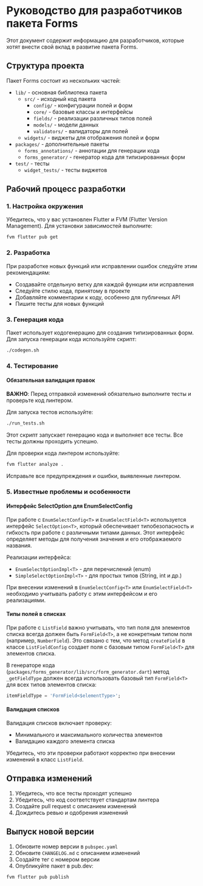 # Руководство для разработчиков пакета Forms

Этот документ содержит информацию для разработчиков, которые хотят внести свой вклад в развитие пакета Forms.

## Структура проекта

Пакет Forms состоит из нескольких частей:

- `lib/` - основная библиотека пакета
  - `src/` - исходный код пакета
    - `config/` - конфигурации полей и форм
    - `core/` - базовые классы и интерфейсы
    - `fields/` - реализации различных типов полей
    - `models/` - модели данных
    - `validators/` - валидаторы для полей
  - `widgets/` - виджеты для отображения полей и форм
- `packages/` - дополнительные пакеты
  - `forms_annotations/` - аннотации для генерации кода
  - `forms_generator/` - генератор кода для типизированных форм
- `test/` - тесты
  - `widget_tests/` - тесты виджетов

## Рабочий процесс разработки

### 1. Настройка окружения

Убедитесь, что у вас установлен Flutter и FVM (Flutter Version Management). Для установки зависимостей выполните:

```bash
fvm flutter pub get
```

### 2. Разработка

При разработке новых функций или исправлении ошибок следуйте этим рекомендациям:

- Создавайте отдельную ветку для каждой функции или исправления
- Следуйте стилю кода, принятому в проекте
- Добавляйте комментарии к коду, особенно для публичных API
- Пишите тесты для новых функций

### 3. Генерация кода

Пакет использует кодогенерацию для создания типизированных форм. Для запуска генерации кода используйте скрипт:

```bash
./codegen.sh
```

### 4. Тестирование

#### Обязательная валидация правок

**ВАЖНО**: Перед отправкой изменений обязательно выполните тесты и проверьте код линтером.

Для запуска тестов используйте:

```bash
./run_tests.sh
```

Этот скрипт запускает генерацию кода и выполняет все тесты. Все тесты должны проходить успешно.

Для проверки кода линтером используйте:

```bash
fvm flutter analyze .
```

Исправьте все предупреждения и ошибки, выявленные линтером.

### 5. Известные проблемы и особенности

#### Интерфейс SelectOption<T> для EnumSelectConfig<T>

При работе с `EnumSelectConfig<T>` и `EnumSelectField<T>` используется интерфейс `SelectOption<T>`, который обеспечивает типобезопасность и гибкость при работе с различными типами данных. Этот интерфейс определяет методы для получения значения и его отображаемого названия.

Реализации интерфейса:
- `EnumSelectOptionImpl<T>` - для перечислений (enum)
- `SimpleSelectOptionImpl<T>` - для простых типов (String, int и др.)

При внесении изменений в `EnumSelectConfig<T>` или `EnumSelectField<T>` необходимо учитывать работу с этим интерфейсом и его реализациями.

#### Типы полей в списках

При работе с `ListField` важно учитывать, что тип поля для элементов списка всегда должен быть `FormField<T>`, а не конкретным типом поля (например, `NumberField`). Это связано с тем, что метод `createField` в классе `ListFieldConfig` создает поля с базовым типом `FormField<T>` для элементов списка.

В генераторе кода (`packages/forms_generator/lib/src/form_generator.dart`) метод `_getFieldType` должен всегда использовать базовый тип `FormField<T>` для всех типов элементов списка:

```dart
itemFieldType = 'FormField<$elementType>';
```

#### Валидация списков

Валидация списков включает проверку:
- Минимального и максимального количества элементов
- Валидацию каждого элемента списка

Убедитесь, что эти проверки работают корректно при внесении изменений в класс `ListField`.

## Отправка изменений

1. Убедитесь, что все тесты проходят успешно
2. Убедитесь, что код соответствует стандартам линтера
3. Создайте pull request с описанием изменений
4. Дождитесь ревью и одобрения изменений

## Выпуск новой версии

1. Обновите номер версии в `pubspec.yaml`
2. Обновите `CHANGELOG.md` с описанием изменений
3. Создайте тег с номером версии
4. Опубликуйте пакет в pub.dev:

```bash
fvm flutter pub publish
```
